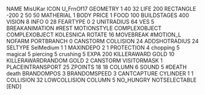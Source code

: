 NAME MisUKar
ICON U_FrnOf17
GEOMETRY 1 40 32
LIFE     200
RECTANGLE -200 2 50 50
MATHERIAL 1 BODY
PRICE 1 FOOD 100
BUILDSTAGES 400
VISION 8
INFO 0 28
FEARTYPE 0 2
UNITRADIUS 64
VES 5
BREAKANIMATION #REST
MOTIONSTYLE COMPLEXOBJECT
COMPLEXOBJECT KOLESNICA
ROTATE 16
MOVEBREAK #MOTION_L
NOFARM
PORTBRANCH 0
CANSTORM
COLLISION 24
ADDSHOTRADIUS 24
SELTYPE SelMedium 1 1
MAXINDEPO 2 1
PROTECTION 4 chopping 5 magical 5 piercing 5 crushing 5
EXPA 200
KILLERAWARD             GOLD 10
KILLERAWARDRANDOM       GOLD 2
CANSTORM
VISITORMASK 1
PLACEINTRANSPORT 25
ZPOINTS	18 18
COLUMN 6
SOUND 5 #DEATH death
BRANDOMPOS 3
BRANDOMSPEED 3
CANTCAPTURE
CYLINDER 1 1
COLLISION 32
LOWCOLLISION
COLUMN 5
NO_HUNGRY
NOTSELECTABLE
[END]

